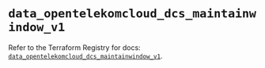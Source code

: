 # `data_opentelekomcloud_dcs_maintainwindow_v1`

Refer to the Terraform Registry for docs: [`data_opentelekomcloud_dcs_maintainwindow_v1`](https://registry.terraform.io/providers/opentelekomcloud/opentelekomcloud/1.35.16/docs/data-sources/dcs_maintainwindow_v1).

